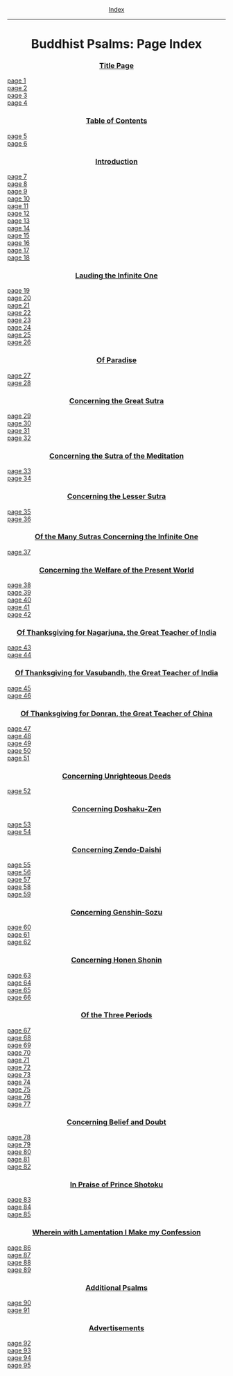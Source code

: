 <body>
 <center><a href="index.htm">Index</a></center><hr>
 <h1 align="CENTER">Buddhist Psalms: Page Index</h1>
 <h3 align="CENTER"><a href="bups00.htm">Title Page</a></h3>
 <a href="bups00.htm#page_1">page 1</a><br>
 <a href="bups00.htm#page_2">page 2</a><br>
 <a href="bups00.htm#page_3">page 3</a><br>
 <a href="bups00.htm#page_4">page 4</a><br>
 <h3 align="CENTER"><a href="bups01.htm">Table of Contents</a></h3>
 <a href="bups01.htm#page_5">page 5</a><br>
 <a href="bups01.htm#page_6">page 6</a><br>
 <h3 align="CENTER"><a href="bups02.htm">Introduction</a></h3>
 <a href="bups02.htm#page_7">page 7</a><br>
 <a href="bups02.htm#page_8">page 8</a><br>
 <a href="bups02.htm#page_9">page 9</a><br>
 <a href="bups02.htm#page_10">page 10</a><br>
 <a href="bups02.htm#page_11">page 11</a><br>
 <a href="bups02.htm#page_12">page 12</a><br>
 <a href="bups02.htm#page_13">page 13</a><br>
 <a href="bups02.htm#page_14">page 14</a><br>
 <a href="bups02.htm#page_15">page 15</a><br>
 <a href="bups02.htm#page_16">page 16</a><br>
 <a href="bups02.htm#page_17">page 17</a><br>
 <a href="bups02.htm#page_18">page 18</a><br>
 <h3 align="CENTER"><a href="bups03.htm">Lauding the Infinite One</a></h3>
 <a href="bups03.htm#page_19">page 19</a><br>
 <a href="bups03.htm#page_20">page 20</a><br>
 <a href="bups03.htm#page_21">page 21</a><br>
 <a href="bups03.htm#page_22">page 22</a><br>
 <a href="bups03.htm#page_23">page 23</a><br>
 <a href="bups03.htm#page_24">page 24</a><br>
 <a href="bups03.htm#page_25">page 25</a><br>
 <a href="bups03.htm#page_26">page 26</a><br>
 <h3 align="CENTER"><a href="bups04.htm">Of Paradise</a></h3>
 <a href="bups04.htm#page_27">page 27</a><br>
 <a href="bups04.htm#page_28">page 28</a><br>
 <h3 align="CENTER"><a href="bups05.htm">Concerning the Great Sutra</a></h3>
 <a href="bups05.htm#page_29">page 29</a><br>
 <a href="bups05.htm#page_30">page 30</a><br>
 <a href="bups05.htm#page_31">page 31</a><br>
 <a href="bups05.htm#page_32">page 32</a><br>
 <h3 align="CENTER"><a href="bups06.htm">Concerning the Sutra of the Meditation</a></h3>
 <a href="bups06.htm#page_33">page 33</a><br>
 <a href="bups06.htm#page_34">page 34</a><br>
 <h3 align="CENTER"><a href="bups07.htm">Concerning the Lesser Sutra</a></h3>
 <a href="bups07.htm#page_35">page 35</a><br>
 <a href="bups07.htm#page_36">page 36</a><br>
 <h3 align="CENTER"><a href="bups08.htm">Of the Many Sutras Concerning the Infinite One</a></h3>
 <a href="bups08.htm#page_37">page 37</a><br>
 <h3 align="CENTER"><a href="bups09.htm">Concerning the Welfare of the Present World</a></h3>
 <a href="bups09.htm#page_38">page 38</a><br>
 <a href="bups09.htm#page_39">page 39</a><br>
 <a href="bups09.htm#page_40">page 40</a><br>
 <a href="bups09.htm#page_41">page 41</a><br>
 <a href="bups09.htm#page_42">page 42</a><br>
 <h3 align="CENTER"><a href="bups10.htm">Of Thanksgiving for Nagarjuna, the Great Teacher of India</a></h3>
 <a href="bups10.htm#page_43">page 43</a><br>
 <a href="bups10.htm#page_44">page 44</a><br>
 <h3 align="CENTER"><a href="bups11.htm">Of Thanksgiving for Vasubandh, the Great Teacher of India</a></h3>
 <a href="bups11.htm#page_45">page 45</a><br>
 <a href="bups11.htm#page_46">page 46</a><br>
 <h3 align="CENTER"><a href="bups12.htm">Of Thanksgiving for Donran, the Great Teacher of China</a></h3>
 <a href="bups12.htm#page_47">page 47</a><br>
 <a href="bups12.htm#page_48">page 48</a><br>
 <a href="bups12.htm#page_49">page 49</a><br>
 <a href="bups12.htm#page_50">page 50</a><br>
 <a href="bups12.htm#page_51">page 51</a><br>
 <h3 align="CENTER"><a href="bups13.htm">Concerning Unrighteous Deeds</a></h3>
 <a href="bups13.htm#page_52">page 52</a><br>
 <h3 align="CENTER"><a href="bups14.htm">Concerning Doshaku-Zen</a></h3>
 <a href="bups14.htm#page_53">page 53</a><br>
 <a href="bups14.htm#page_54">page 54</a><br>
 <h3 align="CENTER"><a href="bups15.htm">Concerning Zendo-Daishi</a></h3>
 <a href="bups15.htm#page_55">page 55</a><br>
 <a href="bups15.htm#page_56">page 56</a><br>
 <a href="bups15.htm#page_57">page 57</a><br>
 <a href="bups15.htm#page_58">page 58</a><br>
 <a href="bups15.htm#page_59">page 59</a><br>
 <h3 align="CENTER"><a href="bups16.htm">Concerning Genshin-Sozu</a></h3>
 <a href="bups16.htm#page_60">page 60</a><br>
 <a href="bups16.htm#page_61">page 61</a><br>
 <a href="bups16.htm#page_62">page 62</a><br>
 <h3 align="CENTER"><a href="bups17.htm">Concerning Honen Shonin</a></h3>
 <a href="bups17.htm#page_63">page 63</a><br>
 <a href="bups17.htm#page_64">page 64</a><br>
 <a href="bups17.htm#page_65">page 65</a><br>
 <a href="bups17.htm#page_66">page 66</a><br>
 <h3 align="CENTER"><a href="bups18.htm">Of the Three Periods</a></h3>
 <a href="bups18.htm#page_67">page 67</a><br>
 <a href="bups18.htm#page_68">page 68</a><br>
 <a href="bups18.htm#page_69">page 69</a><br>
 <a href="bups18.htm#page_70">page 70</a><br>
 <a href="bups18.htm#page_71">page 71</a><br>
 <a href="bups18.htm#page_72">page 72</a><br>
 <a href="bups18.htm#page_73">page 73</a><br>
 <a href="bups18.htm#page_74">page 74</a><br>
 <a href="bups18.htm#page_75">page 75</a><br>
 <a href="bups18.htm#page_76">page 76</a><br>
 <a href="bups18.htm#page_77">page 77</a><br>
 <h3 align="CENTER"><a href="bups19.htm">Concerning Belief and Doubt</a></h3>
 <a href="bups19.htm#page_78">page 78</a><br>
 <a href="bups19.htm#page_79">page 79</a><br>
 <a href="bups19.htm#page_80">page 80</a><br>
 <a href="bups19.htm#page_81">page 81</a><br>
 <a href="bups19.htm#page_82">page 82</a><br>
 <h3 align="CENTER"><a href="bups20.htm">In Praise of Prince Shotoku</a></h3>
 <a href="bups20.htm#page_83">page 83</a><br>
 <a href="bups20.htm#page_84">page 84</a><br>
 <a href="bups20.htm#page_85">page 85</a><br>
 <h3 align="CENTER"><a href="bups21.htm"> Wherein with Lamentation I Make my Confession</a></h3>
 <a href="bups21.htm#page_86">page 86</a><br>
 <a href="bups21.htm#page_87">page 87</a><br>
 <a href="bups21.htm#page_88">page 88</a><br>
 <a href="bups21.htm#page_89">page 89</a><br>
 <h3 align="CENTER"><a href="bups22.htm">Additional Psalms</a></h3>
 <a href="bups22.htm#page_90">page 90</a><br>
 <a href="bups22.htm#page_91">page 91</a><br>
 <h3 align="CENTER"><a href="bups23.htm">Advertisements</a></h3>
 <a href="bups23.htm#page_92">page 92</a><br>
 <a href="bups23.htm#page_93">page 93</a><br>
 <a href="bups23.htm#page_94">page 94</a><br>
 <a href="bups23.htm#page_95">page 95</a><br>
 </body>